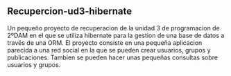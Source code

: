 ## Recupercion-ud3-hibernate
Un pequeño proyecto de recuperacion de la unidad 3 de programacion de 2ºDAM en el que se utiliza hibernate para la gestion de una base de datos a través de una ORM. 
El proyecto consiste en una pequeña aplicacion parecida a una red social en la que se pueden crear usuarios, grupos y publicaciones. Tambien se pueden hacer unas pequeñas consultas sobre usuarios y grupos.

